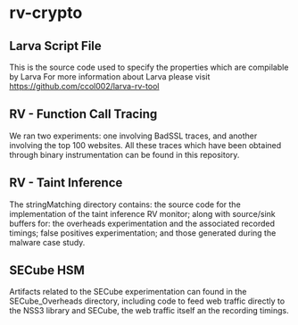 # rv-crypto

## Larva Script File

This is the source code used to specify the properties which are compilable by Larva
For more information about Larva please visit https://github.com/ccol002/larva-rv-tool

## RV - Function Call Tracing

We ran two experiments: one involving BadSSL traces, and another involving the top 100 websites. All these traces which have been obtained through binary instrumentation can be found in this repository.

## RV - Taint Inference

The stringMatching directory contains: the source code for the implementation of the taint inference RV monitor; along with source/sink buffers for: the overheads experimentation and the associated recorded timings; false positives experimentation; and those generated during the malware case study.


## SECube HSM

Artifacts related to the SECube experimentation can found in the SECube_Overheads directory, including code to feed web traffic directly to the NSS3 library and SECube, the web traffic itself an the recording timings.

